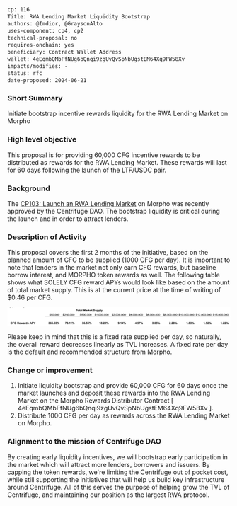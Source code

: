 ```
cp: 116
Title: RWA Lending Market Liquidity Bootstrap
authors: @Imdior, @GraysonAlto
uses-component: cp4, cp2
technical-proposal: no
requires-onchain: yes
beneficiary: Contract Wallet Address
wallet: 4eEqmbQMbFfNUg6bQnqi9zgUvQvSpNbUgstEM64Xq9FW58Xv
impacts/modifies: -
status: rfc
date-proposed: 2024-06-21
```

### Short Summary
Initiate bootstrap incentive rewards liquidity for the RWA Lending Market on Morpho

### High level objective
This proposal is for providing 60,000 CFG incentive rewards to be distributed as rewards for the RWA Lending Market. These rewards will last for 60 days following the launch of the LTF/USDC pair.

### Background
The [CP103: Launch an RWA Lending Market](https://github.com/centrifuge/cps/blob/main/cps/CP103/CP103.md) on Morpho was recently approved by the Centrifuge DAO.
The bootstrap liquidity is critical during the launch and in order to attract lenders.

### Description of Activity
This proposal covers the first 2 months of the initiative, based on the planned amount of CFG to be supplied (1000 CFG per day). It is important to note that lenders in the market not only earn CFG rewards, but baseline borrow interest, and MORPHO token rewards as well.
The following table shows what SOLELY CFG reward APYs would look like based on the amount of total market supply. This is at the current price at the time of writing of $0.46 per CFG.

![CFGapy](./CP116.png)

Please keep in mind that this is a fixed rate supplied per day, so naturally, the overall reward decreases linearly as TVL increases. A fixed rate per day is the default and recommended structure from Morpho.

### Change or improvement
1. Initiate liquidity bootstrap and provide 60,000 CFG for 60 days once the market launches and deposit these rewards into the RWA Lending Market on the Morpho Rewards Distributor Contract [ 4eEqmbQMbFfNUg6bQnqi9zgUvQvSpNbUgstEM64Xq9FW58Xv ].
2. Distribute 1000 CFG per day as rewards across the RWA Lending Market on Morpho.

### Alignment to the mission of Centrifuge DAO
By creating early liquidity incentives, we will bootstrap early participation in the market which will attract more lenders, borrowers and issuers. By capping the token rewards, we're limiting the Centrifuge out of pocket cost, while still supporting the initiatives that will help us build key infrastructure around Centrifuge. All of this serves the purpose of helping grow the TVL of Centrifuge, and maintaining our position as the largest RWA protocol.

